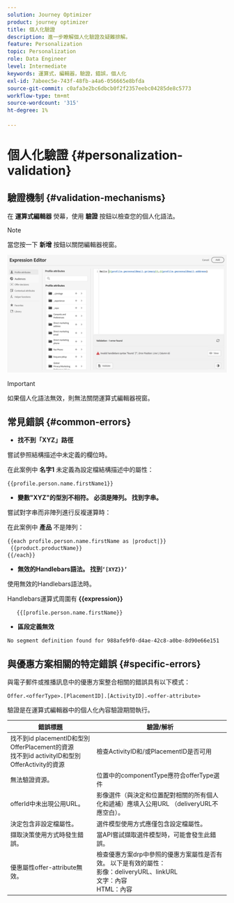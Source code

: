 ```yaml
---
solution: Journey Optimizer
product: journey optimizer
title: 個人化驗證
description: 進一步瞭解個人化驗證及疑難排解。
feature: Personalization
topic: Personalization
role: Data Engineer
level: Intermediate
keywords: 運算式，編輯器，驗證，錯誤，個人化
exl-id: 7abeec5e-743f-48fb-a4a6-056665e8bfda
source-git-commit: c0afa3e2bc6dbcb0f2f2357eebc04285de8c5773
workflow-type: tm+mt
source-wordcount: '315'
ht-degree: 1%

---
```


# 個人化驗證 {#personalization-validation}

## 驗證機制 {#validation-mechanisms}

在 **運算式編輯器** 熒幕，使用 **驗證** 按鈕以檢查您的個人化語法。

>[!NOTE]
> 當您按一下 **新增** 按鈕以關閉編輯器視窗。
>

![](assets/perso_validation1.png)

>[!IMPORTANT]
> 如果個人化語法無效，則無法關閉運算式編輯器視窗。
>

## 常見錯誤 {#common-errors}

* **找不到「XYZ」路徑**

嘗試參照結構描述中未定義的欄位時。

在此案例中 **名字1** 未定義為設定檔結構描述中的屬性：

```
{{profile.person.name.firstName1}}
```

* **變數&quot;XYZ&quot;的型別不相符。 必須是陣列。 找到字串。**

嘗試對字串而非陣列進行反複運算時：

在此案例中 **產品** 不是陣列：

```
{{each profile.person.name.firstName as |product|}}
 {{product.productName}}
{{/each}}
```

* **無效的Handlebars語法。 找到`‘[XYZ}}’`**

使用無效的Handlebars語法時。

Handlebars運算式周圍有 **{{expression}}**

```
   {{[profile.person.name.firstName}}
```

* **區段定義無效**

```
No segment definition found for 988afe9f0-d4ae-42c8-a0be-8d90e66e151
```

## 與優惠方案相關的特定錯誤 {#specific-errors}

與電子郵件或推播訊息中的優惠方案整合相關的錯誤具有以下模式：

```
Offer.<offerType>.[PlacementID].[ActivityID].<offer-attribute>
```

驗證是在運算式編輯器中的個人化內容驗證期間執行。

<table> 
 <thead> 
  <tr> 
   <th> 錯誤標題<br /> </th> 
   <th> 驗證/解析 <br /> </th> 
  </tr> 
 </thead> 
 <tbody> 
  <tr> 
   <td>找不到id placementID和型別OfferPlacement的資源 <br/>
找不到id activityID和型別OfferActivity的資源<br/></td> 
   <td>檢查ActivityID和/或PlacementID是否可用</td> 
  </tr> 
   <tr> 
   <td>無法驗證資源。</td> 
   <td>位置中的componentType應符合offerType選件</td> 
  </tr> 
   <tr> 
   <td>offerId中未出現公用URL。</td> 
   <td>影像選件（與決定和位置配對相關的所有個人化和遞補）應填入公用URL （deliveryURL不應空白）。</td> 
  </tr> 
  <tr> 
   <td>決定包含非設定檔屬性。</td> 
   <td>選件模型使用方式應僅包含設定檔屬性。</td> 
  </tr> 
  <tr> 
   <td>擷取決策使用方式時發生錯誤。</td> 
   <td>當API嘗試擷取選件模型時，可能會發生此錯誤。</td> 
  </tr>
  <tr> 
   <td>優惠屬性offer-attribute無效。</td> 
   <td>檢查優惠方案drp中參照的優惠方案屬性是否有效。 以下是有效的屬性： <br/>
影像：deliveryURL、linkURL<br/>
文字：內容<br/>
HTML：內容<br/></td> 
  </tr> 
 </tbody> 
</table>
